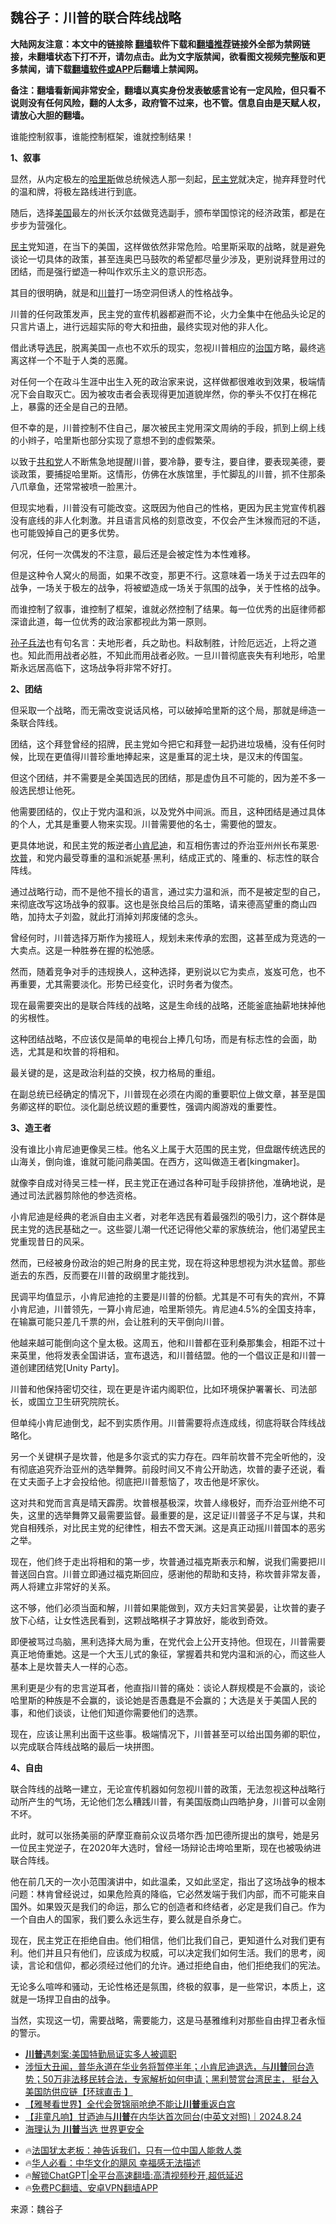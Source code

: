  <!-- 面包屑导航 --> <h2>魏谷子：川普的联合阵线战略</h2> <p class="notice"><b>大陆网友注意：本文中的链接除 <a href="https://github.com/bannedbook/fanqiang" >翻墙</a>软件下载和<a href="https://github.com/killgcd/justmysocks/blob/master/README.md">翻墙推荐</a>链接外全部为禁网链接，未翻墙状态下打不开，请勿点击。此为文字版禁闻，欲看图文视频完整版和更多禁闻，请下载<a href="https://github.com/bannedbook/fanqiang">翻墙软件或APP</a>后翻墙上禁闻网。</p><p>备注：翻墙看新闻非常安全，翻墙以真实身份发表敏感言论有一定风险，但只看不说则没有任何风险，翻的人太多，政府管不过来，也不管。信息自由是天赋人权，请放心大胆的翻墙。</b></p>  <div class="entry"> <p>谁能控制叙事，谁能控制框架，谁就控制结果！</p> <p><strong>1、叙事</strong></p> <p>显然，从内定极左的<a href="https://www.bannedbook.org/bnews/tag/%E5%93%88%E9%87%8C%E6%96%AF/" class="st_tag internal_tag" rel="tag" title="标签 哈里斯 下的日志">哈里斯</a>做总统候选人那一刻起，<a href="https://www.bannedbook.org/bnews/tag/%e6%b0%91%e4%b8%bb%e5%85%9a/" class="st_tag internal_tag" rel="tag" title="标签 民主党 下的日志">民主党</a>就决定，抛弃拜登时代的温和牌，将极左路线进行到底。</p> <p>随后，选择<a href="https://www.bannedbook.org/bnews/tag/%e7%be%8e%e5%9b%bd/" class="st_tag internal_tag" rel="tag" title="标签 美国 下的日志">美国</a>最左的州长沃尔兹做竞选副手，颁布举国惊诧的经济政策，都是在步步为营强化。</p> <p><a href="https://www.bannedbook.org/bnews/tag/%e6%b0%91%e4%b8%bb/" class="st_tag internal_tag" rel="tag" title="标签 民主 下的日志">民主</a>党知道，在当下的美国，这样做依然非常危险。哈里斯采取的战略，就是避免谈论一切具体的政策，甚至连奥巴马鼓吹的希望都尽量少涉及，更别说拜登用过的团结，而是强行塑造一种叫作欢乐主义的意识形态。</p> <p>其目的很明确，就是和<a href="https://www.bannedbook.org/bnews/tag/%e5%b7%9d%e6%99%ae/" class="st_tag internal_tag" rel="tag" title="标签 川普 下的日志">川普</a>打一场空洞但诱人的性格战争。</p> <p>川普的任何政策发声，民主党的宣传机器都避而不论，火力全集中在他品头论足的只言片语上，进行远超实际的夸大和扭曲，最终实现对他的非人化。</p> <p>借此诱导<a href="https://www.bannedbook.org/bnews/tag/%E9%80%89%E6%B0%91/" class="st_tag internal_tag" rel="tag" title="标签 选民 下的日志">选民</a>，脱离美国一点也不欢乐的现实，忽视川普相应的<span class='wp_keywordlink'><a href="https://www.bannedbook.org/forum24/topic8925.html" title="《治国大道》" target="_blank">治国</a></span>方略，最终逃离这样一个不耻于人类的恶魔。</p> <p>对任何一个在政斗生涯中出生入死的政治家来说，这样做都很难收到效果，极端情况下会自取灭亡。因为被攻击者会表现得更加道貌岸然，你的拳头不仅打在棉花上，暴露的还全是自己的丑陋。</p> <p>但不幸的是，川普控制不住自己，屡次被民主党用深文周纳的手段，抓到上纲上线的小辫子，哈里斯也部分实现了意想不到的虚假繁荣。</p> <p>以致于<a href="https://www.bannedbook.org/bnews/tag/%e5%85%b1%e5%92%8c%e5%85%9a/" class="st_tag internal_tag" rel="tag" title="标签 共和党 下的日志">共和党</a>人不断焦急地提醒川普，要冷静，要专注，要自律，要表现美德，要谈政策，要捕捉哈里斯。这情形，仿佛在水族馆里，手忙脚乱的川普，抓不住那条八爪章鱼，还常常被喷一脸黑汁。</p> <p>但现实地看，川普没有可能改变。这既因为他自己的性格，更因为民主党宣传机器没有底线的非人化刺激。并且语言风格的刻意改变，不仅会产生沐猴而冠的不适，也可能毁掉自己的更多优势。</p> <p>何况，任何一次偶发的不注意，最后还是会被定性为本性难移。</p>  <p>但是这种令人窝火的局面，如果不改变，那更不行。这意味着一场关于过去四年的战争，一场关于极左的战争，将被塑造成一场关于氛围的战争，关于性格的战争。</p> <p>而谁控制了叙事，谁控制了框架，谁就必然控制了结果。每一位优秀的出庭律师都深谙此道，每一位优秀的政治家都视此为第一原则。</p> <p><span class='wp_keywordlink'><a href="https://www.bannedbook.org/forum24/topic5048.html" title="《孙子兵法》">孙子兵法</a></span>也有句名言：夫地形者，兵之助也。料敌制胜，计险厄远近，上将之道也。知此而用战者必胜，不知此而用战者必败。一旦川普彻底丧失有利地形，哈里斯永远居高临下，这场战争将非常不好打。</p> <p><strong>2、团结</strong></p> <p>但采取一个战略，而无需改变说话风格，可以破掉哈里斯的这个局，那就是缔造一条联合阵线。</p> <p>团结，这个拜登曾经的招牌，民主党如今把它和拜登一起扔进垃圾桶，没有任何时候，比现在更值得川普珍重地捧起来，这是重耳的泥土块，是汉末的传国玺。</p> <p>但这个团结，并不需要是全美国选民的团结，那是虚伪且不可能的，因为差不多一般选民想让他死。</p> <p>他需要团结的，仅止于党内温和派，以及党外中间派。而且，这种团结是通过具体的个人，尤其是重要人物来实现。川普需要他的名士，需要他的盟友。</p> <p>更具体地说，和民主党的叛逆者<a href="https://www.bannedbook.org/bnews/tag/%e5%b0%8f%e8%82%af%e5%b0%bc%e8%bf%aa/" class="st_tag internal_tag" rel="tag" title="标签 小肯尼迪 下的日志">小肯尼迪</a>，和互相伤害过的乔治亚州州长布莱恩·<a href="https://www.bannedbook.org/bnews/tag/%E5%9D%8E%E6%99%AE/" class="st_tag internal_tag" rel="tag" title="标签 坎普 下的日志">坎普</a>，和党内最受尊重的温和派妮基·黑利，结成正式的、隆重的、标志性的联合阵线。</p> <p>通过战略行动，而不是他不擅长的语言，通过实力温和派，而不是被定型的自己，来彻底改写这场战争的叙事。这也是张良给吕后的策略，请来德高望重的商山四皓，加持太子刘盈，就此打消掉刘邦废储的念头。</p> <p>曾经何时，川普选择万斯作为接班人，规划未来传承的宏图，这甚至成为竞选的一大卖点。这是一种胜券在握的松弛感。</p> <p>然而，随着竞争对手的违规换人，这种选择，更别说以它为卖点，岌岌可危，也不再重要，尤其需要淡化。形势已经变化，识时务者为俊杰。</p> <p>现在最需要突出的是联合阵线的战略，这是生命线的战略，还能釜底抽薪地抹掉他的劣根性。</p>  <p>这种团结战略，不应该仅是简单的电视台上捧几句场，而是有标志性的会面，助选，尤其是和坎普的将相和。</p> <p>最关键的是，这是政治利益的交换，权力格局的重组。</p> <p>在副总统已经确定的情况下，川普现在必须在内阁的重要职位上做文章，甚至是国务卿这样的职位。淡化副总统议题的重要性，强调内阁游戏的重要性。</p> <p><strong>3、造王者</strong></p> <p>没有谁比小肯尼迪更像吴三桂。他名义上属于大范围的民主党，但盘踞传统选民的山海关，倒向谁，谁就可能问鼎美国。在西方，这叫做造王者[kingmaker]。</p> <p>就像李自成对待吴三桂一样，民主党正在通过各种可耻手段排挤他，准确地说，是通过司法武器剪除他的参选资格。</p> <p>小肯尼迪是经典的老派自由主义者，对老年选民有着最强烈的吸引力，这个群体是民主党的选民基础之一。这些婴儿潮一代还记得他父辈的家族统治，他们渴望民主党重现昔日的风采。</p> <p>然而，已经被身份政治的妲己附身的民主党，现在将这种思想视为洪水猛兽。那些逝去的东西，反而要在川普的政纲里才能找到。</p> <p>民调平均值显示，小肯尼迪抢的主要是川普的份额。尤其是不可有失的宾州，不算小肯尼迪，川普领先，一算小肯尼迪，哈里斯领先。肯尼迪4.5%的全国支持率，在输赢可能只差几千票的州，会让胜利的天平倒向川普。</p> <p>他越来越可能倒向这个皇太极。这周五，他和川普都在亚利桑那集会，相距不过十来英里，他将发表全国讲话，宣布退选，和川普结盟。他的一个倡议正是和川普一道创建团结党[Unity Party]。</p> <p>川普和他保持密切交往，现在更是许诺内阁职位，比如环境保护署署长、司法部长，或国立卫生研究院院长。</p> <p>但单纯小肯尼迪倒戈，起不到实质作用。川普需要将点连成线，彻底将联合阵线战略化。</p> <p>另一个关键棋子是坎普，他是多尔衮式的实力存在。四年前坎普不完全听他的，没有彻底追究乔治亚州的选举舞弊。前段时间又不肯公开助选，坎普的妻子还说，看在丈夫面子上才会投给他。彻底把川普惹恼了，攻击他是坏家伙。</p>  <p>这对共和党而言真是晴天霹雳。坎普根基极深，坎普人缘极好，而乔治亚州绝不可失，这里的选举舞弊又最需要监督。最重要的是，这足证川普竖子不足与谋，共和党自相残杀，对比民主党的纪律性，相去不啻天渊。这是真正动摇川普国本的恶劣之举。</p> <p>现在，他们终于走出将相和的第一步，坎普通过福克斯表示和解，说我们需要把川普送回白宫。川普立即通过福克斯回应，感谢他的帮助和支持，称坎普非常友善，两人将建立非常好的关系。</p> <p>这不够，他们必须当面和解，川普如果能做到，双方夫妇言笑晏晏，让坎普的妻子放下心结，让女性选民看到，这颗战略棋子才算放好，能收到奇效。</p> <p>即便被骂过鸟脑，黑利选择大局为重，在党代会上公开支持他。但现在，川普需要真正地倚重她。这是一个大玉儿式的象征，掌握着共和党内温和派的心，而这些人基本上是坎普夫人一样的心态。</p> <p>黑利更是少有的忠言逆耳者，他直指川普的痛处：谈论人群规模是不会赢的，谈论哈里斯的种族是不会赢的，谈论她是否愚蠢是不会赢的；大选是关于美国人民的事，和他们谈谈，让他们知道你需要他们的选票。</p> <p>现在，应该让黑利出面干这些事。极端情况下，川普甚至可以给出国务卿的职位，以完成联合阵线战略的最后一块拼图。</p> <p><strong>4、自由</strong></p> <p>联合阵线的战略一建立，无论宣传机器如何忽视川普的政策，无法忽视这种战略行动所产生的气场，无论他们怎么糟践川普，有美国版商山四皓护身，川普可以金刚不坏。</p> <p>此时，就可以张扬美丽的萨摩亚裔前众议员塔尔西·加巴德所提出的旗号，她是另一位民主党逆子，在2020年大选时，曾经一场辩论击垮哈里斯，现在也被吸纳进联合阵线。</p> <p>他在前几天的一次小范围演讲中，如此温柔，又如此坚定，指出了这场战争的根本问题：林肯曾经说过，如果危险真的降临，它必然发端于我们内部，而不可能来自国外。如果毁灭是我们的命运，那么它的创造者和终结者，必定是我们自己。作为一个自由人的国家，我们要么永远生存，要么就是自杀身亡。</p> <p>现在，民主党正在拒绝自由。他们相信，他们比我们自己，更知道什么对我们更有利。他们并且只有他们，应该成为权威，可以决定我们如何生活。我们的思考，阅读，言论和信仰，都必须经过他们的允许。通过拒绝自由，他们拒绝我们的宪法。</p> <p>无论多么喧哗和骚动，无论性格还是氛围，终极的叙事，是一些常识，本质上，这就是一场捍卫自由的战争。</p> <p>当然，实现这一切，需要战略，需要能力，这是马基雅维利对那些自由捍卫者永恒的警示。</p>  <!--<div id="taboola-mid-1"></div>--><ul class='op-related-articles' title='相关阅读'> <li><a href='https://www.bannedbook.org/bnews/cnnews/20240825/2078894.html' target='_blank'><b>川普</b>遇刺案:美国特勤局证实多人被调职</a></li> <li><a href='https://www.bannedbook.org/bnews/bannedvideo/20240825/2078851.html' target='_blank'>涉恒大丑闻，普华永道在华业务将暂停半年；小肯尼迪退选，与<b>川普</b>同台造势；50万非法移民转合法，专家解析如何申请；黑利赞赏台湾民主， 挺台入美国防供应链【环球直击 】</a></li> <li><a href='https://www.bannedbook.org/bnews/taiwannews/20240824/2078833.html' target='_blank'>【雅琴看世界】全代会贺锦丽呛绝不能让<b>川普</b>重返白宫</a></li> <li><a href='https://www.bannedbook.org/bnews/sohnews/20240824/2078829.html' target='_blank'>【非童凡响】甘迺迪与<b>川普</b>在内华达首次同台(中英文对照)｜2024.8.24</a></li> <li><a href='https://www.bannedbook.org/bnews/cnnews/20240824/2078807.html' target='_blank'>海理认为 <b>川普</b>当选 世界更安全</a></li> </ul> <ul class="texttj"> <li>🔥<a href="https://www.bannedbook.org/bnews/ssgc/20230219/1850782.html" target="_blank">法国犹太老板：神告诉我们，只有一位中国人能救人类</a></li> <li>🔥<a href="https://www.bannedbook.org/bnews/comments/20220220/1694796.html" target="_blank">华人必看：中华文化的飓风 幸福感无法描述</a></li> <li>🔥<a href="https://github.com/bannedbook/fanqiang/wiki/V2ray%E6%9C%BA%E5%9C%BA" target="_blank">解锁ChatGPT|全平台高速翻墙:高清视频秒开,超低延迟</a></li> <li>🔥<a href="https://github.com/bannedbook/fanqiang/wiki/%E7%A6%81%E9%97%BB%E7%BD%91%E5%AE%89%E5%8D%93%E7%BF%BB%E5%A2%99%E6%96%B0%E9%97%BBAPP" target="_blank">免费PC翻墙、安卓VPN翻墙APP</a></li> </ul><p class="src-info">来源：魏谷子 </p><a name='sharetosocial'></a> <div style="margin-bottom:5px;padding-bottom:5px;clear:both"> <div id="archive-pix-1" class="banner-ads"> <!-- AuctionX Display platform tag START --> <div id="27602x728x90x621x_ADSLOT1" clicktrack="%%CLICK_URL_ESC%%"></div>  <!-- AuctionX Display platform tag END --> </div> <div id="archive-pix-2" class="banner-ads"> <!-- AuctionX Display platform tag START --> <div id="27556x300x250x621x_ADSLOT1" clicktrack="%%CLICK_URL_ESC%%" style="margin:0 auto;text-align:center"></div>  <!-- AuctionX Display platform tag END --> </div> </div>  <div id="archive-pix-1" class="banner-ads"> <!-- AuctionX Display platform tag START --> <div id="27603x728x90x621x_ADSLOT1" clicktrack="%%CLICK_URL_ESC%%"></div>  <!-- AuctionX Display platform tag END --> </div> </div><!--END ENTRY--> 